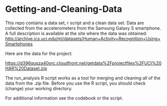Getting-and-Cleaning-Data
=========================
This repo contains a data set, r script and a clean data set. Data are collected from the accelerometers from the Samsung Galaxy S smartphone. A full description is available at the site where the data was obtained:
http://archive.ics.uci.edu/ml/datasets/Human+Activity+Recognition+Using+Smartphones 

Here are the data for the project: 

https://d396qusza40orc.cloudfront.net/getdata%2Fprojectfiles%2FUCI%20HAR%20Dataset.zip 

The run_analysis R script works as a tool for merging and cleaning all of the data from the .zip file. Before you use the R script, you should check (change) your working directory. 

For additional information see the codebook or the script.
